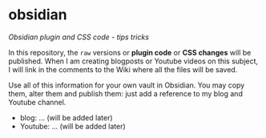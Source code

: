 # obsidian
*Obsidian plugin and CSS code - tips tricks*

In this repository, the `raw` versions or **plugin code** or **CSS changes** will be published. When I am creating blogposts or Youtube videos on this subject, I will link in the comments to the Wiki where all the files will be saved. 

Use all of this information for your own vault in Obsidian. You may copy them, alter them and publish them: just add a reference to my blog and Youtube channel.

- blog: ... (will be added later)
- Youtube: ... (will be added later)
